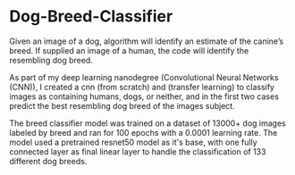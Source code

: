 # Dog-Breed-Classifier
Given an image of a dog, algorithm will identify an estimate of the canine’s breed. If supplied an image of a human, the code will identify the resembling dog breed.

As part of my deep learning nanodegree (Convolutional Neural Networks (CNN)), I created a cnn (from scratch) and (transfer learning) to classify images as containing humans, dogs, or neither, and in the first two cases predict the best resembling dog breed of the images subject.

The breed classifier model was trained on a dataset of 13000+ dog images labeled by breed and ran for 100 epochs with a 0.0001 learning rate. The model used a pretrained resnet50 model as it's base, with one fully connected layer as final linear layer to handle the classification of 133 different dog breeds.
